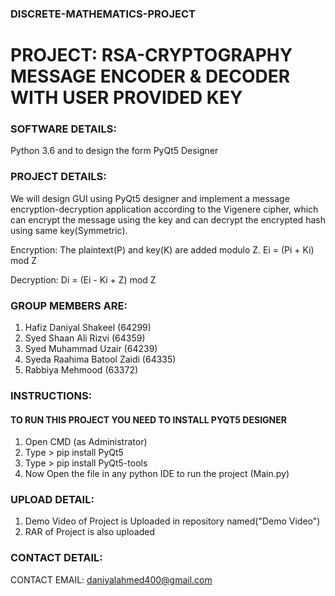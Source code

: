 ### DISCRETE-MATHEMATICS-PROJECT
# PROJECT: RSA-CRYPTOGRAPHY MESSAGE ENCODER & DECODER WITH USER PROVIDED KEY

### SOFTWARE DETAILS:
Python 3.6 and to design the form PyQt5 Designer

### PROJECT DETAILS:
We will design GUI using PyQt5 designer and  implement a message encryption-decryption application according to the Vigenere cipher, which can encrypt the message using the key and can decrypt the encrypted hash using same key(Symmetric).

Encryption:
The plaintext(P) and key(K) are added modulo Z.
Ei = (Pi + Ki) mod Z

Decryption:
Di = (Ei - Ki + Z) mod Z

 ### GROUP MEMBERS ARE:
 1. Hafiz Daniyal Shakeel (64299)
 2. Syed Shaan Ali Rizvi (64359)
 3. Syed Muhammad Uzair (64239)
 4. Syeda Raahima Batool Zaidi (64335)
 5. Rabbiya Mehmood (63372)
 
 ### INSTRUCTIONS:
#### TO RUN THIS PROJECT YOU NEED TO INSTALL PYQT5 DESIGNER
1. Open CMD (as Administrator)
2. Type >  pip install PyQt5
3. Type >  pip install PyQt5-tools
4. Now Open the file in any python IDE to run the project (Main.py)

### UPLOAD DETAIL:
1. Demo Video of Project is Uploaded in repository named("Demo Video")
2. RAR of Project is also uploaded

### CONTACT DETAIL:
CONTACT EMAIL: daniyalahmed400@gmail.com
